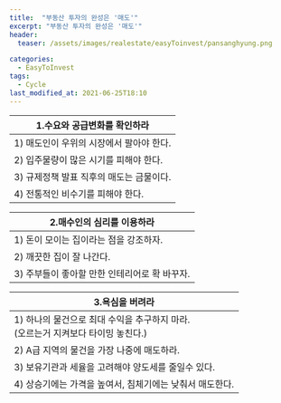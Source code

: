 ```yaml
---
title:  "부동산 투자의 완성은 '매도'"
excerpt: "부동산 투자의 완성은 '매도'"
header:
  teaser: /assets/images/realestate/easyToinvest/pansanghyung.png

categories:
  - EasyToInvest
tags:
  - Cycle
last_modified_at: 2021-06-25T18:10
---
```




|	<center>1.수요와 공급변화를 확인하라</center>	|
| :-------------------------------------------	|
| 1) 매도인이 우위의 시장에서 팔아야 한다.		 	|
| 2) 입주물량이 많은 시기를 피해야 한다.		 	|
| 3) 규제정책 발표 직후의 매도는 금물이다.		 	|
| 4) 전통적인 비수기를 피해야 한다.		 	|

|	<center>2.매수인의 심리를 이용하라</center>	|
| :-------------------------------------------	|
| 1) 돈이 모이는 집이라는 점을 강조하자.		 	|
| 2) 깨끗한 집이 잘 나간다.				|
| 3) 주부들이 좋아할 만한 인테리어로 확 바꾸자.		|

|	<center>3.욕심을 버려라</center>		|
| :-------------------------------------------	|
| 1) 하나의 물건으로 최대 수익을 추구하지 마라. <br>(오르는거 지켜보다 타이밍 놓친다.)|
| 2) A급 지역의 물건을 가장 나중에 매도하라.		 	|
| 3) 보유기관과 세율을 고려해야 양도세를 줄일수 있다.	 	|
| 4) 상승기에는 가격을 높여서, 침체기에는 낮춰서 매도한다.	 	|